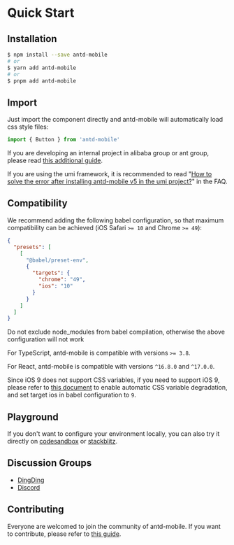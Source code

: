 # Quick Start

## Installation

```bash
$ npm install --save antd-mobile
# or
$ yarn add antd-mobile
# or
$ pnpm add antd-mobile
```

## Import

Just import the component directly and antd-mobile will automatically load css style files:

```js
import { Button } from 'antd-mobile'
```

If you are developing an internal project in alibaba group or ant group, please read [this additional guide](https://yuque.antfin.com/antd-mobile/kfcgs3/md4or5).

If you are using the umi framework, it is recommended to read "[How to solve the error after installing antd-mobile v5 in the umi project?](/guide/faq#how-to-solve-the-error-after-installing-antd-mobile-v5-in-the-umi-project)" in the FAQ.

## Compatibility

We recommend adding the following babel configuration, so that maximum compatibility can be achieved (iOS Safari `>= 10` and Chrome `>= 49`):

```json
{
  "presets": [
    [
      "@babel/preset-env",
      {
        "targets": {
          "chrome": "49",
          "ios": "10"
        }
      }
    ]
  ]
}
```

<Alert type="warning">
  Do not exclude node_modules from babel compilation, otherwise the above configuration will not work
</Alert>

For TypeScript, antd-mobile is compatible with versions `>= 3.8`.

For React, antd-mobile is compatible with versions `^16.8.0` and `^17.0.0`.

Since iOS 9 does not support CSS variables, if you need to support iOS 9, please refer to [this document](/guide/css-variables#css-variables-auto-fallback) to enable automatic CSS variable degradation, and set target ios in babel configuration to `9`.

## Playground

If you don't want to configure your environment locally, you can also try it directly on [codesandbox](https://codesandbox.io/s/antd-mobile-snrxr?file=/package.json) or [stackblitz](https://stackblitz.com/edit/antd-mobile?file=index.tsx).

## Discussion Groups

- [DingDing](https://user-images.githubusercontent.com/22469543/197447477-1f10603d-90e9-43ea-a023-6538c5cf40e2.jpeg)
- [Discord](https://discord.gg/jmNvw4WFYn)

## Contributing

Everyone are welcomed to join the community of antd-mobile. If you want to contribute, please refer to [this guide](https://github.com/ant-design/ant-design-mobile/blob/master/.github/CONTRIBUTING.md).
